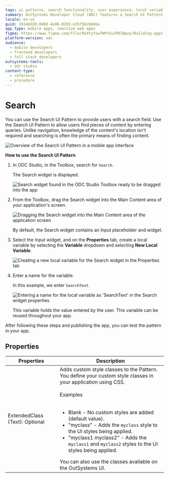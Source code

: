 ```yaml
---
tags: ui patterns, search functionality, user experience, local variables, widgets
summary: OutSystems Developer Cloud (ODC) features a Search UI Pattern that enables users to find content within applications by entering queries.
locale: en-us
guid: 1914dd20-040d-4a96-8293-e35756cb8e6a
app_type: mobile apps, reactive web apps
figma: https://www.figma.com/file/6G4tyYswfWPn5uJPDlBpvp/Building-apps?type=design&node-id=3203%3A17253&t=ZwHw8hXeFhwYsO5V-1
platform-version: odc
audience:
  - mobile developers
  - frontend developers
  - full stack developers
outsystems-tools:
  - odc studio
content-type:
  - reference
  - procedure
---
```


# Search

You can use the Search UI Pattern to provide users with a search field. Use the Search UI Pattern to allow users find pieces of content by entering queries. Unlike navigation, knowledge of the content's location isn't required and searching is often the primary means of finding content.

![Overview of the Search UI Pattern in a mobile app interface](images/search-5-ss.png "Search UI Pattern Overview")

**How to use the Search UI Pattern**

1. In ODC Studio, in the Toolbox, search for `Search`.

    The Search widget is displayed.

    ![Search widget found in the ODC Studio Toolbox ready to be dragged into the app](images/search-1-ss.png "Search Widget in ODC Studio Toolbox")

1. From the Toolbox, drag the Search widget into the Main Content area of your application's screen.

    ![Dragging the Search widget into the Main Content area of the application screen](images/search-2-ss.png "Placing Search Widget in Main Content Area")

    By default, the Search widget contains an Input placeholder and widget.

1. Select the Input widget, and on the **Properties** tab, create a local variable by selecting the **Variable** dropdown and selecting **New Local Variable**.

    ![Creating a new local variable for the Search widget in the Properties tab](images/search-3-ss.png "Creating a Local Variable for Search")

1. Enter a name for the variable.

    In this example, we enter `SearchText`.

    ![Entering a name for the local variable as 'SearchText' in the Search widget properties](images/search-4-ss.png "Naming the Search Text Variable")

    This variable holds the value entered by the user. This variable can be reused throughout your app.

After following these steps and publishing the app, you can test the pattern in your app.

## Properties

| Properties                     | Description                                                                                                                                                                                                                                                                                                                                                                                                                                                                                                                                                                                                                        |
|--------------------------------|------------------------------------------------------------------------------------------------------------------------------------------------------------------------------------------------------------------------------------------------------------------------------------------------------------------------------------------------------------------------------------------------------------------------------------------------------------------------------------------------------------------------------------------------------------------------------------------------------------------------------------|
| ExtendedClass (Text): Optional | Adds custom style classes to the Pattern. You define your custom style classes in your application using CSS.<br/><br/>Examples<br/><br/><ul><li>Blank - No custom styles are added (default value). </li><li>"myclass" - Adds the ``myclass`` style to the UI styles being applied.</li><li>"myclass1 myclass2" - Adds the ``myclass1`` and ``myclass2`` styles to the UI styles being applied.</li></ul>You can also use the classes available on the OutSystems UI. |
